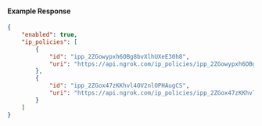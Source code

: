 <!-- Code generated for API Clients. DO NOT EDIT. -->

#### Example Response

```json
{
	"enabled": true,
	"ip_policies": [
		{
			"id": "ipp_2ZGowypxh6OBg8bvXlhUXeE30h8",
			"uri": "https://api.ngrok.com/ip_policies/ipp_2ZGowypxh6OBg8bvXlhUXeE30h8"
		},
		{
			"id": "ipp_2ZGox47zKKhvl4OV2nlOPHAugCS",
			"uri": "https://api.ngrok.com/ip_policies/ipp_2ZGox47zKKhvl4OV2nlOPHAugCS"
		}
	]
}
```
